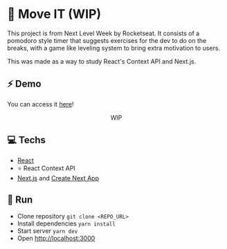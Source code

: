 # 🎾 Move IT (WIP)

This project is from Next Level Week by Rocketseat. It consists of a pomodoro style timer that suggests exercises for the dev to do on the breaks, with a game like leveling system to bring extra motivation to users.

This was made as a way to study React's Context API and Next.js.

## ⚡ Demo
You can access it [here](https://moveit-one-green.vercel.app)!
<p style="text-align: center;">
  WIP
</p>

## 💻 Techs

- [React](https://reactjs.org/)
- ⭐ React Context API
- [Next.js](https://nextjs.org/) and [Create Next App](https://create-next-app.js.org/)

## 🚀 Run

- Clone repository `git clone <REPO_URL>`
- Install dependencies `yarn install`
- Start server `yarn dev`
- Open [http://localhost:3000](http://localhost:3000)